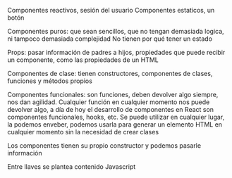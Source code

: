 Componentes reactivos, sesión del usuario
Componentes estaticos, un botón

Componentes puros: que sean sencillos, que no tengan demasiada logica, ni tampoco demasiada complejidad
No tienen por qué tener un estado

Props: pasar información de padres a hijos, propiedades que puede recibir un componente, como las propiedades de un HTML

Componentes de clase: tienen constructores, componentes de clases, funciones y métodos propios

Componentes funcionales: son funciones, deben devolver algo siempre, nos dan agilidad. Cualquier función en cualquier momento nos puede devolver algo, a día de hoy el desarrollo de componentes en React son componentes funcionales, hooks, etc.
Se puede utilizar en cualquier lugar, la podemos enveber, podemos usarla para generar un elemento HTML en cualquier momento sin la necesidad de crear clases

Los componentes tienen su propio constructor y podemos pasarle información

Entre llaves se plantea contenido Javascript